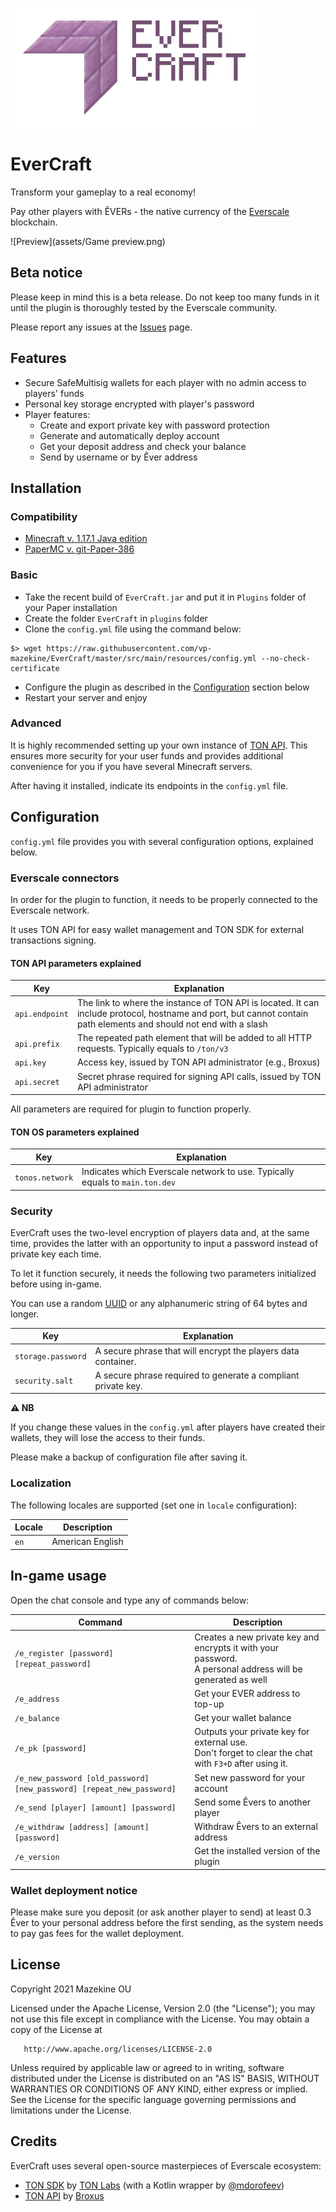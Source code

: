 ![logo](assets/evercraft_2_logo.png)

# EverCraft

Transform your gameplay to a real economy!

Pay other players with ÊVERs - the native currency of the [Everscale](https://everscale.network?utm_campaign=EverCraft) blockchain.

![Preview](assets/Game preview.png)

## Beta notice

Please keep in mind this is a beta release.
Do not keep too many funds in it until the plugin is thoroughly tested by the Everscale community.

Please report any issues at the [Issues](https://github.com/vp-mazekine/EverCraft/issues) page.

## Features

* Secure SafeMultisig wallets for each player with no admin access to players' funds
* Personal key storage encrypted with player's password
* Player features:
  * Create and export private key with password protection
  * Generate and automatically deploy account
  * Get your deposit address and check your balance
  * Send by username or by Êver address
  
## Installation

### Compatibility

* [Minecraft v. 1.17.1 Java edition](https://minecraft.net)
* [PaperMC v. git-Paper-386](https://papermc.io/downloads#Paper-1.17)

### Basic

* Take the recent build of `EverCraft.jar` and put it in `Plugins` folder of your Paper installation
* Create the folder `EverCraft` in `plugins` folder
* Clone the `config.yml` file using the command below:
```shell
$> wget https://raw.githubusercontent.com/vp-mazekine/EverCraft/master/src/main/resources/config.yml --no-check-certificate
```
* Configure the plugin as described in the [Configuration](#configuration) section below 
* Restart your server and enjoy

### Advanced

It is highly recommended setting up your own instance of [TON API](https://github.com/broxus/ton-wallet-api).
This ensures more security for your user funds and provides additional convenience for you if you have several Minecraft servers.

After having it installed, indicate its endpoints in the `config.yml` file.

## Configuration

`config.yml` file provides you with several configuration options, explained below.

### Everscale connectors

In order for the plugin to function, it needs to be properly connected to the Everscale network.

It uses TON API for easy wallet management and TON SDK for external transactions signing.

#### TON API parameters explained

| Key | Explanation |
| --- | --- |
| `api.endpoint` | The link to where the instance of TON API is located. It can include protocol, hostname and port, but cannot contain path elements and should not end with a slash|
| `api.prefix` | The repeated path element that will be added to all HTTP requests. Typically equals to `/ton/v3` |
| `api.key` | Access key, issued by TON API administrator (e.g., Broxus) |
| `api.secret` | Secret phrase required for signing API calls, issued by TON API administrator | 

All parameters are required for plugin to function properly.

#### TON OS parameters explained

| Key | Explanation |
| --- | --- |
| `tonos.network` | Indicates which Everscale network to use. Typically equals to `main.ton.dev` |

### Security

EverCraft uses the two-level encryption of players data and, at the same time, provides the latter with an opportunity to input a password instead of private key each time.

To let it function securely, it needs the following two parameters initialized before using in-game.

You can use a random [UUID](https://uuidgenerator.net/) or any alphanumeric string of 64 bytes and longer. 

| Key | Explanation |
| --- | --- |
| `storage.password` | A secure phrase that will encrypt the players data container. |
| `security.salt` | A secure phrase required to generate a compliant private key. |

**⚠️ NB**

If you change these values in the `config.yml` after players have created their wallets, they will lose the access to their funds.

Please make a backup of configuration file after saving it.

### Localization

The following locales are supported (set one in `locale` configuration):

| Locale | Description |
| --- | --- |
| `en` | American English |

## In-game usage

Open the chat console and type any of commands below:

| Command | Description |
| --- | --- |
| `/e_register [password] [repeat_password]` | Creates a new private key and encrypts it with your password.<br/>A personal address will be generated as well |
| `/e_address` | Get your EVER address to top-up |
| `/e_balance` | Get your wallet balance |
| `/e_pk [password]` | Outputs your private key for external use.<br/>Don't forget to clear the chat with `F3+D` after using it. |
| `/e_new_password [old_password] [new_password] [repeat_new_password]` | Set new password for your account |
| `/e_send [player] [amount] [password]` | Send some Êvers to another player |
| `/e_withdraw [address] [amount] [password]` | Withdraw Êvers to an external address |
| `/e_version` | Get the installed version of the plugin |

### Wallet deployment notice

Please make sure you deposit (or ask another player to send) at least 0.3 Êver to your personal address before the first sending, as the system needs to pay gas fees for the wallet deployment.

## License 

Copyright 2021 Mazekine OU

Licensed under the Apache License, Version 2.0 (the "License");
you may not use this file except in compliance with the License.
You may obtain a copy of the License at

       http://www.apache.org/licenses/LICENSE-2.0

Unless required by applicable law or agreed to in writing, software
distributed under the License is distributed on an "AS IS" BASIS,
WITHOUT WARRANTIES OR CONDITIONS OF ANY KIND, either express or implied.
See the License for the specific language governing permissions and
limitations under the License.


## Credits

EverCraft uses several open-source masterpieces of Everscale ecosystem:
* [TON SDK](https://github.com/tonlabs/TON-SDK) by [TON Labs](https://tonlabs.io) (with a Kotlin wrapper by [@mdorofeev](https://github.com/mdorofeev))
* [TON API](https://github.com/broxus/ton-wallet-api) by [Broxus](https://broxus.com)
